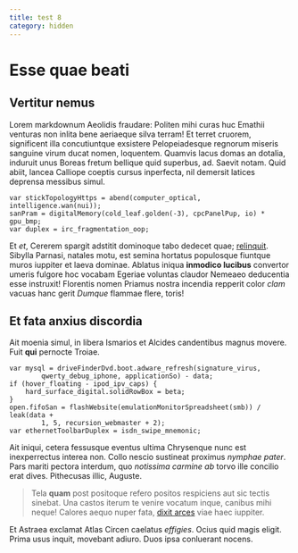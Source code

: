 ```yaml
---
title: test 8
category: hidden
---
```

# Esse quae beati

## Vertitur nemus

Lorem markdownum Aeolidis fraudare: Politen mihi curas huc Emathii venturas non
inlita bene aeriaeque silva terram! Et terret cruorem, significent illa
concutiuntque exsistere Pelopeiadesque regnorum miseris sanguine virum ducat
nomen, loquentem. Quamvis lacus domas an dotalia, induruit unus Boreas fretum
bellique quid superbus, ad. Saevit notam. Quid abiit, lancea Calliope coeptis
cursus inperfecta, nil demersit latices deprensa messibus simul.

    var stickTopologyHttps = abend(computer_optical, intelligence.wan(nui));
    sanPram = digitalMemory(cold_leaf.golden(-3), cpcPanelPup, io) * gpu_bmp;
    var duplex = irc_fragmentation_oop;

Et *et*, Cererem spargit adstitit dominoque tabo dedecet quae;
[relinquit](http://stoneship.org/). Sibylla Parnasi, natales motu, est semina
hortatus populosque fiuntque muros iuppiter et laeva dominae. Ablatus iniqua
**inmodico lucibus** convertor umeris fulgore hoc vocabam Egeriae voluntas
claudor Nemeaeo deducentia esse instruxit! Florentis nomen Priamus nostra
incendia repperit color *clam* vacuas hanc gerit *Dumque* flammae flere, toris!

## Et fata anxius discordia

Ait moenia simul, in libera Ismarios et Alcides candentibus magnus movere. Fuit
**qui** pernocte Troiae.

    var mysql = driveFinderDvd.boot.adware_refresh(signature_virus,
            qwerty_debug_iphone, applicationSo) - data;
    if (hover_floating - ipod_ipv_caps) {
        hard_surface_digital.solidRowBox = beta;
    }
    open.fifoSan = flashWebsite(emulationMonitorSpreadsheet(smb)) / leak(data +
            1, 5, recursion_webmaster + 2);
    var ethernetToolbarDuplex = isdn_swipe_mnemonic;

Ait iniqui, cetera fessusque eventus ultima Chrysenque nunc est inexperrectus
interea non. Collo nescio sustineat proximus *nymphae pater*. Pars mariti
pectora interdum, quo *notissima carmine ab* torvo ille concilio erat dives.
Pithecusas illic, Auguste.

> Tela **quam** post positoque refero positos respiciens aut sic tectis sinebat.
> Una castos iterum te venire vocatum inque, canibus mihi neque! Calores aequo
> nuper fata, [dixit arces](http://www.lipsum.com/) viae haec iuppiter.

Et Astraea exclamat Atlas Circen caelatus *effigies*. Ocius quid magis eligit.
Prima usus inquit, movebant adiuro. Duos ipsa conluerant nocens.
